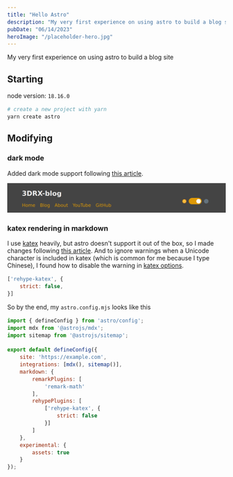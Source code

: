 ```yaml
---
title: "Hello Astro"
description: "My very first experience on using astro to build a blog site"
pubDate: "06/14/2023"
heroImage: "/placeholder-hero.jpg"
---
```


My very first experience on using astro to build a blog site

## Starting

node version: `18.16.0`

```sh
# create a new project with yarn
yarn create astro
```

## Modifying

### dark mode

Added dark mode support following
[this article](https://www.tohuwabohu.io/2022/11/astrojs-theme-toggle/).

![](../../assets/blog_header.png)

### katex rendering in markdown

I use [katex](https://katex.org/) heavily, but astro doesn't support it out of the box,
so I made changes following [this article](https://ileumas.com/writing/2022/03/astro-math-katex/).
And to ignore warnings when a Unicode character is included in katex
(which is common for me because I type Chinese),
I found how to disable the warning in [katex options](https://katex.org/docs/options.html).

```js
['rehype-katex', {
    strict: false,
}]
```

So by the end, my `astro.config.mjs` looks like this

```js
import { defineConfig } from 'astro/config';
import mdx from '@astrojs/mdx';
import sitemap from '@astrojs/sitemap';

export default defineConfig({
    site: 'https://example.com',
    integrations: [mdx(), sitemap()],
    markdown: {
        remarkPlugins: [
            'remark-math'
        ],
        rehypePlugins: [
            ['rehype-katex', {
                strict: false
            }]
        ]
    },
    experimental: {
        assets: true
    }
});
```

